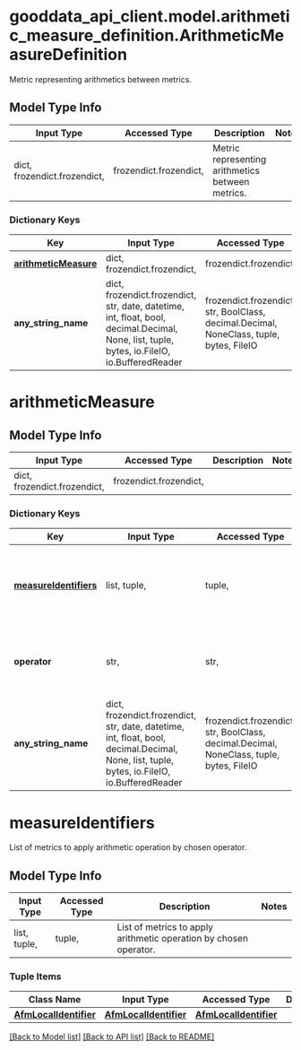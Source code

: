 # gooddata_api_client.model.arithmetic_measure_definition.ArithmeticMeasureDefinition

Metric representing arithmetics between metrics.

## Model Type Info
Input Type | Accessed Type | Description | Notes
------------ | ------------- | ------------- | -------------
dict, frozendict.frozendict,  | frozendict.frozendict,  | Metric representing arithmetics between metrics. | 

### Dictionary Keys
Key | Input Type | Accessed Type | Description | Notes
------------ | ------------- | ------------- | ------------- | -------------
**[arithmeticMeasure](#arithmeticMeasure)** | dict, frozendict.frozendict,  | frozendict.frozendict,  |  | 
**any_string_name** | dict, frozendict.frozendict, str, date, datetime, int, float, bool, decimal.Decimal, None, list, tuple, bytes, io.FileIO, io.BufferedReader | frozendict.frozendict, str, BoolClass, decimal.Decimal, NoneClass, tuple, bytes, FileIO | any string name can be used but the value must be the correct type | [optional]

# arithmeticMeasure

## Model Type Info
Input Type | Accessed Type | Description | Notes
------------ | ------------- | ------------- | -------------
dict, frozendict.frozendict,  | frozendict.frozendict,  |  | 

### Dictionary Keys
Key | Input Type | Accessed Type | Description | Notes
------------ | ------------- | ------------- | ------------- | -------------
**[measureIdentifiers](#measureIdentifiers)** | list, tuple,  | tuple,  | List of metrics to apply arithmetic operation by chosen operator. | 
**operator** | str,  | str,  | Arithmetic operator describing operation between metrics. | must be one of ["SUM", "DIFFERENCE", "MULTIPLICATION", "RATIO", "CHANGE", ] 
**any_string_name** | dict, frozendict.frozendict, str, date, datetime, int, float, bool, decimal.Decimal, None, list, tuple, bytes, io.FileIO, io.BufferedReader | frozendict.frozendict, str, BoolClass, decimal.Decimal, NoneClass, tuple, bytes, FileIO | any string name can be used but the value must be the correct type | [optional]

# measureIdentifiers

List of metrics to apply arithmetic operation by chosen operator.

## Model Type Info
Input Type | Accessed Type | Description | Notes
------------ | ------------- | ------------- | -------------
list, tuple,  | tuple,  | List of metrics to apply arithmetic operation by chosen operator. | 

### Tuple Items
Class Name | Input Type | Accessed Type | Description | Notes
------------- | ------------- | ------------- | ------------- | -------------
[**AfmLocalIdentifier**](AfmLocalIdentifier.md) | [**AfmLocalIdentifier**](AfmLocalIdentifier.md) | [**AfmLocalIdentifier**](AfmLocalIdentifier.md) |  | 

[[Back to Model list]](../../README.md#documentation-for-models) [[Back to API list]](../../README.md#documentation-for-api-endpoints) [[Back to README]](../../README.md)


